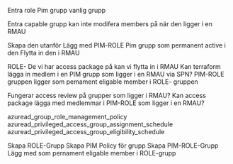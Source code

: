 Entra role
Pim grupp
vanlig grupp

Entra capable grupp kan inte modifera members på när den ligger i en RMAU

Skapa den utanför 
Lägg med PIM-ROLE Pim grupp som permanent active i den
Flytta in den i RMAU


ROLE-  De vi har access package på kan vi flytta in i RMAU
Kan terraform lägga in medlem i en PIM grupp som ligger i en RMAU via SPN?
PIM-ROLE gruppen ligger som pemament eligable member i ROLE- gruppen


Fungerar access review på grupper som ligger i RMAU?
Kan access package lägga med medlemmar i PIM-ROLE som ligger i en RMAU?


azuread_group_role_management_policy
azuread_privileged_access_group_assignment_schedule
azuread_privileged_access_group_eligibility_schedule



Skapa ROLE-Grupp
Skapa PIM Policy för grupp
Skapa PIM-ROLE-Grupp
Lägg med som pernament eligable member i ROLE-grupp

